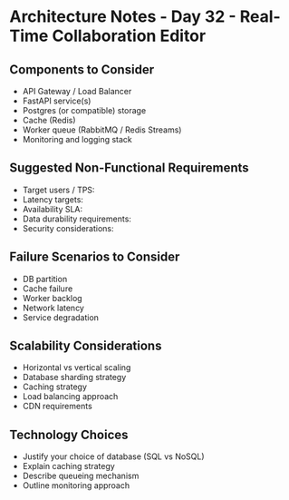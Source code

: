 # Architecture Notes - Day 32 - Real-Time Collaboration Editor

## Components to Consider
- API Gateway / Load Balancer
- FastAPI service(s)
- Postgres (or compatible) storage
- Cache (Redis)
- Worker queue (RabbitMQ / Redis Streams)
- Monitoring and logging stack

## Suggested Non-Functional Requirements
- Target users / TPS:
- Latency targets:
- Availability SLA:
- Data durability requirements:
- Security considerations:

## Failure Scenarios to Consider
- DB partition
- Cache failure
- Worker backlog
- Network latency
- Service degradation

## Scalability Considerations
- Horizontal vs vertical scaling
- Database sharding strategy
- Caching strategy
- Load balancing approach
- CDN requirements

## Technology Choices
- Justify your choice of database (SQL vs NoSQL)
- Explain caching strategy
- Describe queueing mechanism
- Outline monitoring approach

